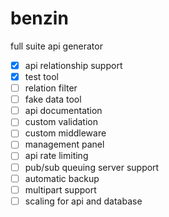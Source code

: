 # benzin
full suite api generator

- [x] api relationship support
- [x] test tool
- [ ] relation filter
- [ ] fake data tool
- [ ] api documentation
- [ ] custom validation
- [ ] custom middleware
- [ ] management panel
- [ ] api rate limiting
- [ ] pub/sub queuing server support
- [ ] automatic backup
- [ ] multipart support
- [ ] scaling for api and database
